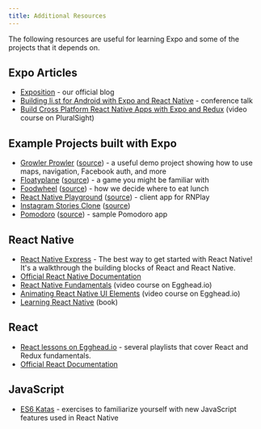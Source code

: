 ```yaml
---
title: Additional Resources
---
```


The following resources are useful for learning Expo and some of the projects that it depends on.

## Expo Articles

-   [Exposition](https://blog.expo.io/) - our official blog
-   [Building li.st for Android with Expo and React Native](https://www.youtube.com/watch?v=cI9bDvDEsYE) - conference talk
-   [Build Cross Platform React Native Apps with Expo and Redux](https://www.pluralsight.com/courses/build-react-native-exponent-redux-apps) (video course on PluralSight)

## Example Projects built with Expo

-   [Growler Prowler](https://expo.io/@community/growler-prowler) ([source](https://github.com/brentvatne/growler-prowler)) - a useful demo project showing how to use maps, navigation, Facebook auth, and more
-   [Floatyplane](https://expo.io/@exponent/floatyplane) ([source](https://github.com/exponent/floatyplane)) - a game you might be familiar with
-   [Foodwheel](https://expo.io/@exponent/foodwheel) ([source](https://github.com/exponent/foodwheel)) - how we decide where to eat lunch
-   [React Native Playground](http://rnplay.org/) ([source](https://github.com/exponent/rnplay)) - client app for RNPlay
-   [Instagram Stories Clone](https://expo.io/@mastermo/instagram-stories) ([source](https://github.com/mastermoo/rn-instagram-stories))
-   [Pomodoro](https://expo.io/@exponent/pomodoro) ([source](https://github.com/exponent/pomodoroexp)) - sample Pomodoro app

## React Native

-   [React Native Express](http://www.reactnativeexpress.com/) - The best way to get started with React Native! It's a walkthrough the building blocks of React and React Native.
-   [Official React Native Documentation](https://facebook.github.io/react-native/docs/sample-application-movies.html)
-   [React Native Fundamentals](https://egghead.io/courses/react-native-fundamentals) (video course on Egghead.io)
-   [Animating React Native UI Elements](https://egghead.io/courses/animate-react-native-ui-elements) (video course on Egghead.io)
-   [Learning React Native](http://shop.oreilly.com/product/0636920041511.do) (book)

## React

-   [React lessons on Egghead.io](https://egghead.io/technologies/react) - several playlists that cover React and Redux fundamentals.
-   [Official React Documentation](https://facebook.github.io/react/docs/getting-started.html)

## JavaScript

-   [ES6 Katas](http://es6katas.org/) - exercises to familiarize yourself with new JavaScript features used in React Native
